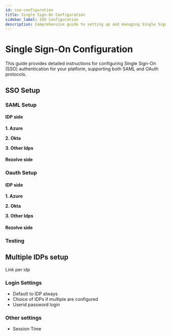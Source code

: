 ```yaml
---
id: sso-configuration
title: Single Sign-On Configuration
sidebar_label: SSO Configuration
description: Comprehensive guide to setting up and managing Single Sign-On authentication
---
```


# Single Sign-On Configuration

This guide provides detailed instructions for configuring Single Sign-On (SSO) authentication for your platform, supporting both SAML and OAuth protocols.

## SSO Setup

### SAML Setup  

#### IDP side

**1. Azure**


**2. Okta**


**3. Other Idps**




#### Rezolve side


### Oauth Setup 

#### IDP side

**1. Azure**


**2. Okta**


**3. Other Idps**

#### Rezolve side

### Testing

## Multiple IDPs setup

Link per idp 

### Login Settings 

* Default to IDP always
* Choice of IDPs if multiple are configured
* Userid password login

### Other settings

* Session Time
